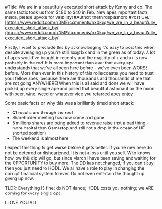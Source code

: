 #Title: We are in a beautifully executed short attack by Kenny and co. The same tactic took us from $480 to $40 in Feb. New apes important facts inside, please upvote for visibility!
#Author: thethirdsplashbro
#Post URL: [https://www.reddit.com/r/GME/comments/nx0kuq/we_are_in_a_beautifully_executed_short_attack_by/](https://www.reddit.com/r/GME/comments/nx0kuq/we_are_in_a_beautifully_executed_short_attack_by/)


Firstly, I want to preclude this by acknowledging it's easy to post this when despite averaging up you're still 1xx@1xx and in the green as of today. A lot of apes would've bought in recently and the majority of x and xx is now probably in the red. It is more important than ever that every ape understands that we've all been here before - we've even been WORSE before. More than ever in this history of this rollercoaster you need to trust your fellow apes, because there are thousands and thousands of me that are not going ANYWHERE! When this is all said and done we will have picked up every single ape and joined that beautiful astronaut on the moon with beer, wine, weed or whatever vice you retarded apes enjoy.

Some basic facts on why this was a brilliantly timed short attack:

- Q1 results are through the roof
- Shareholder meeting has now come and gone
- 5 millions shares are being added to revenue raise (not a bad thing - more capital than Gamestop and still not a drop in the ocean of HF shorted position)
- The weekend is almost here

I expect this thing to get worse before it gets better. If you're new here do not be deterred or disheartened. It is not a loss until you sell. Who knows how low this dip will go, but since March I have been saving and waiting for the OPPORTUNITY to buy more. The DD has not changed, if you can't buy then you just need to HODL. We all have a role to play in changing the corrupt financial system forever. Do not even entertain the thought up giving up now. 

TLDR: Everything IS fine; do NOT dance; HODL costs you nothing; we ARE coming for every single ape.

I LOVE YOU ALL